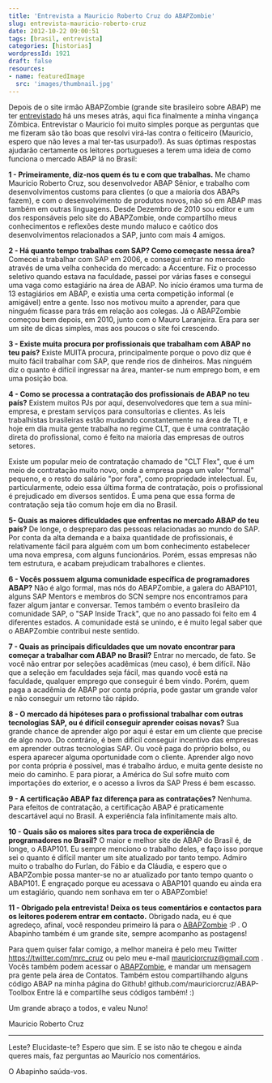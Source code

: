 ```yaml
---
title: 'Entrevista a Mauricio Roberto Cruz do ABAPZombie'
slug: entrevista-mauricio-roberto-cruz
date: 2012-10-22 09:00:51
tags: [brasil, entrevista]
categories: [historias]
wordpressId: 1921
draft: false
resources:
- name: featuredImage
  src: 'images/thumbnail.jpg'
---
```

Depois de o site irmão ABAPZombie (grande site brasileiro sobre ABAP) me ter [entrevistado][1] há uns meses atrás, aqui fica finalmente a minha vingança Zômbica. Entrevistar o Mauricio foi muito simples porque as perguntas que me fizeram são tão boas que resolvi virá-las contra o feiticeiro (Mauricio, espero que não leves a mal ter-tas usurpado!). As suas óptimas respostas ajudarão certamente os leitores portugueses a terem uma ideia de como funciona o mercado ABAP lá no Brasil:

<!--more-->

**1 - Primeiramente, diz-nos quem és tu e com que trabalhas.**
Me chamo Mauricio Roberto Cruz, sou desenvolvedor ABAP Sênior, e trabalho com desenvolvimentos customs para clientes (o que a maioria dos ABAPs fazem), e com o desenvolvimento de produtos novos, não só em ABAP mas também em outras linguagens. Desde Dezembro de 2010 sou editor e um dos responsáveis pelo site do ABAPZombie, onde compartilho meus conhecimentos e reflexões deste mundo maluco e caótico dos desenvolvimentos relacionados a SAP, junto com mais 4 amigos.

**2 - Há quanto tempo trabalhas com SAP? Como começaste nessa área?**
Comecei a trabalhar com SAP em 2006, e consegui entrar no mercado através de uma velha conhecida do mercado: a Accenture. Fiz o processo seletivo quando estava na faculdade, passei por várias fases e consegui uma vaga como estagiário na área de ABAP. No início éramos uma turma de 13 estagiários em ABAP, e existia uma certa competição informal (e amigável) entre a gente. Isso nos motivou muito a aprender, para que ninguém ficasse para trás em relação aos colegas. Já o ABAPZombie começou bem depois, em 2010, junto com o Mauro Laranjeira. Era para ser um site de dicas simples, mas aos poucos o site foi crescendo.

**3 - Existe muita procura por profissionais que trabalham com ABAP no teu país?**
Existe MUITA procura, principalmente porque o povo diz que é muito fácil trabalhar com SAP, que rende rios de dinheiros. Mas ninguém diz o quanto é difícil ingressar na área, manter-se num emprego bom, e em uma posição boa.

**4 - Como se processa a contratação dos profissionais de ABAP no teu país?**
Existem muitos PJs por aqui, desenvolvedores que tem a sua mini-empresa, e prestam serviços para consultorias e clientes. As leis trabalhistas brasileiras estão mudando constantemente na área de TI, e hoje em dia muita gente trabalha no regime CLT, que é uma contratação direta do profissional, como é feito na maioria das empresas de outros setores.

Existe um popular meio de contratação chamado de "CLT Flex", que é um meio de contratação muito novo, onde a empresa paga um valor "formal" pequeno, e o resto do salário "por fora", como propriedade intelectual. Eu, particularmente, odeio essa última forma de contratação, pois o profissional é prejudicado em diversos sentidos. É uma pena que essa forma de contratação seja tão comum hoje em dia no Brasil.

**5- Quais as maiores dificuldades que enfrentas no mercado ABAP do teu país?**
De longe, o despreparo das pessoas relacionadas ao mundo do SAP. Por conta da alta demanda e a baixa quantidade de profissionais, é relativamente fácil para alguém com um bom conhecimento estabelecer uma nova empresa, com alguns funcionários. Porém, essas empresas não tem estrutura, e acabam prejudicam trabalhores e clientes.

**6 - Vocês possuem alguma comunidade específica de programadores ABAP?**
Não é algo formal, mas nós do ABAPZombie, a galera do ABAP101, alguns SAP Mentors e membros do SCN sempre nos encontramos para fazer algum jantar e conversar. Temos também o evento brasileiro da comunidade SAP, o "SAP Inside Track", que no ano passado foi feito em 4 diferentes estados. A comunidade está se unindo, e é muito legal saber que o ABAPZombie contribui neste sentido.

**7 - Quais as principais dificuldades que um novato encontrar para começar a trabalhar com ABAP no Brasil?**
Entrar no mercado, de fato. Se você não entrar por seleções acadêmicas (meu caso), é bem difícil. Não que a seleção em faculdades seja fácil, mas quando você está na faculdade, qualquer emprego que conseguir é bem vindo. Porém, quem paga a acadêmia de ABAP por conta própria, pode gastar um grande valor e não conseguir um retorno tão rápido.

**8 - O mercado dá hipóteses para o profissional trabalhar com outras tecnologias SAP, ou é difícil conseguir aprender coisas novas?**
Sua grande chance de aprender algo por aqui é estar em um cliente que precise de algo novo. Do contrário, é bem difícil conseguir incentivo das empresas em aprender outras tecnologias SAP. Ou você paga do próprio bolso, ou espera aparecer alguma oportunidade com o cliente. Aprender algo novo por conta própria é possível, mas é trabalho árduo, e muita gente desiste no meio do caminho. E para piorar, a América do Sul sofre muito com importações do exterior, e o acesso a livros da SAP Press é bem escasso.

**9 - A certificação ABAP faz diferença para as contratações?**
Nenhuma. Para efeitos de contratação, a certificação ABAP é praticamente descartável aqui no Brasil. A experiência fala infinitamente mais alto.

**10 - Quais são os maiores sites para troca de experiência de programadores no Brasil?**
O maior e melhor site de ABAP do Brasil é, de longe, o ABAP101. Eu sempre menciono o trabalho deles, e faço isso porque sei o quanto é difícil manter um site atualizado por tanto tempo. Admiro muito o trabalho do Furlan, do Fábio e da Cláudia, e espero que o ABAPZombie possa manter-se no ar atualizado por tanto tempo quanto o ABAP101. É engraçado porque eu acessava o ABAP101 quando eu ainda era um estagiário, quando nem sonhava em ter o ABAPZombie!

**11 - Obrigado pela entrevista! Deixa os teus comentários e contactos para os leitores poderem entrar em contacto.**
Obrigado nada, eu é que agredeço, afinal, você respondeu primeiro lá para o [ABAPZombie][2] :P . O Abapinho também é um grande site, sempre acompanho as postagens!

Para quem quiser falar comigo, a melhor maneira é pelo meu Twitter https://twitter.com/mrc_cruz ou pelo meu e-mail mauriciorcruz@gmail.com . Vocês também podem acessar o [ABAPZombie][2], e mandar um mensagem pra gente pela área de Contatos. Também estou compartilhando alguns código ABAP na minha página do Github! github.com/mauriciorcruz/ABAP-Toolbox Entre lá e compartilhe seus códigos também! :)

Um grande abraço a todos, e valeu Nuno!

Mauricio Roberto Cruz

* * *

Leste? Elucidaste-te? Espero que sim. E se isto não te chegou e ainda queres mais, faz perguntas ao Maurício nos comentários.

O Abapinho saúda-vos.

   [1]: https://www.abapzombie.com/mundo-sap/2012/02/23/entrevista-zumbistica-nuno-godinho-do-abapinho-com/
   [2]: https://www.abapzombie.com/
